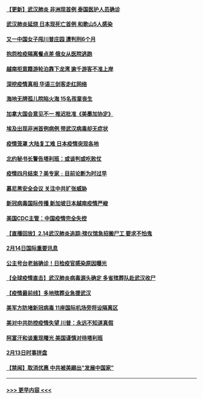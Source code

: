 #### [【更新】武汉肺炎 非洲现首例 泰国医护人员确诊](../pages/prog202/a102770740.md?t=02151733) 
#### [武汉肺炎延烧 日本现死亡首例 和歌山5人感染](../pages/prog202/a102777815.md?t=02151733) 
#### [又一中国女子闯川普庄园 遭判刑6个月](../pages/prog202/a102777673.md?t=02151733) 
#### [抱怨检疫隔离餐点差 俄女从医院逃跑](../pages/prog202/a102777667.md?t=02151733) 
#### [越南拒意籍游轮泊靠下龙湾 逾千游客不准上岸](../pages/prog202/a102777646.md?t=02151733) 
#### [深挖疫情真相 华语三剑客走红网络](../pages/prog202/a102777624.md?t=02151733) 
#### [海地无牌孤儿院陷火海 15名孩童丧生](../pages/prog202/a102777620.md?t=02151733) 
#### [加拿大国会意见不一 推迟批准《美墨加协定》](../pages/prog202/a102777575.md?t=02151733) 
#### [埃及出现非洲首例病例 带武汉病毒却无症状](../pages/prog202/a102777559.md?t=02151733) 
#### [疫情笼罩 大陆复工难 日本疫情突现各地](../pages/prog202/a102777455.md?t=02151733) 
#### [北约秘书长警告塔利班：或谈判或吃败仗](../pages/prog202/a102777442.md?t=02151733) 
#### [疫情四月结束？美专家﹕目前论断为时过早](../pages/prog202/a102777248.md?t=02151733) 
#### [慕尼黑安全会议 关注中共扩张威胁](../pages/prog202/a102777254.md?t=02151733) 
#### [新冠病毒国际传播 新加坡日本越南疫情严峻](../pages/prog202/a102777245.md?t=02151733) 
#### [美国CDC主管：中国疫情完全失控](../pages/prog202/a102777236.md?t=02151733) 
#### [【直播回放】2.14武汉肺炎追踪:殡仪馆急招搬尸工 要求不怕鬼](../pages/prog202/a102777141.md?t=02151733) 
#### [2月14日国际重要讯息](../pages/prog202/a102777073.md?t=02151733) 
#### [公主号台老翁确诊！日检疫官感染原因曝光](../pages/prog202/a102777075.md?t=02151733) 
#### [【全球疫情直击】武汉肺炎病毒源头确定 多省殡葬队赴武汉收尸](../pages/prog202/a102777026.md?t=02151733) 
#### [【疫情最前线】多地殡葬业急援武汉](../pages/prog202/a102776986.md?t=02151733) 
#### [美军方防堵新冠病毒 11座国际机场旁将设隔离区](../pages/prog202/a102776870.md?t=02151733) 
#### [美对中共防控疫情失望 川普：永远不知道真假](../pages/prog202/a102776836.md?t=02151733) 
#### [阿富汗和谈重现曙光 美国谨慎对待塔利班](../pages/prog202/a102776748.md?t=02151733) 
#### [2月13日时事拼盘](../pages/prog202/a102776689.md?t=02151733) 
#### [【禁闻】取消优惠 中共被美踢出“发展中国家”](../pages/prog202/a102776670.md?t=02151733) 

----
#### [ >>> 更早内容 <<< ](../indexes/prog202-earlier.md)
